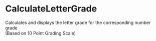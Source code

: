 # CalculateLetterGrade
Calculates and displays the letter grade for the corresponding number grade </br>
(Based on 10 Point Grading Scale)
